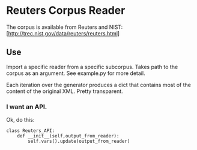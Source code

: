 # Reuters Corpus Reader

The corpus is available from Reuters and NIST: [http://trec.nist.gov/data/reuters/reuters.html]

## Use

Import a specific reader from a specific subcorpus. Takes path to the corpus as
an argument. See example.py for more detail.

Each iteration over the generator produces a dict that contains most of the 
content of the original XML. Pretty transparent.

### I want an API.

Ok, do this:

    class Reuters_API:
        def __init__(self,output_from_reader):
            self.vars().update(output_from_reader)
